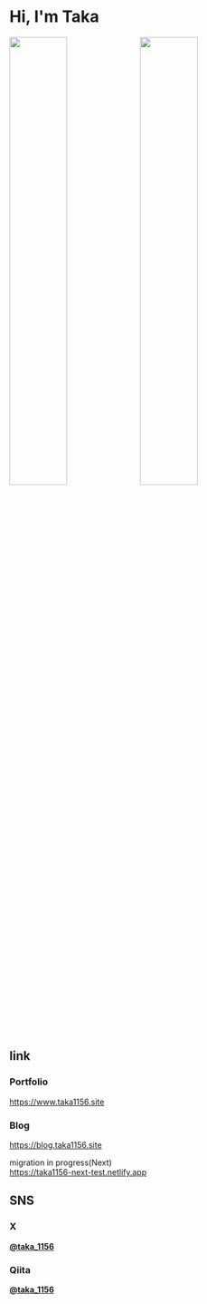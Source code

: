 # Hi, I'm Taka

<img src="https://taka1156-backend.vercel.app/api/v1/date.svg" width="45%">
<!-- <img src="https://taka1156-backend.vercel.app/api/v1/visiter.svg?color=tomato" width="50%"> --> 
<img src="https://taka1156-backend.vercel.app/api/v1/github.svg?account=taka1156&bgcolor=none" width="45%">

## link
### Portfolio
<a href="https://www.taka1156.site">https://www.taka1156.site</a>

### Blog

https://blog.taka1156.site

migration in progress(Next)  
https://taka1156-next-test.netlify.app


## SNS
### X
**[@taka_1156](https://twitter.com/taka_1156)**

### Qiita
**[@taka_1156](https://qiita.com/taka_1156)**
